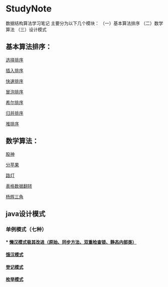 # StudyNote
数据结构算法学习笔记
主要分为以下几个模块：
（一）基本算法排序
（二）数学算法
（三）设计模式

## 基本算法排序：

[选择排序](https://github.com/GaryKingx/StudyNote/blob/master/src/main/java/sort/ChooseSort.java)

[插入排序](https://github.com/GaryKingx/StudyNote/blob/master/src/main/java/sort/InsertSort.java)

[快速排序](https://github.com/GaryKingx/StudyNote/blob/master/src/main/java/sort/QuickSort.java)

[冒泡排序](https://github.com/GaryKingx/StudyNote/blob/master/src/main/java/sort/BubbleSort.java)

[希尔排序](https://github.com/GaryKingx/StudyNote/blob/master/src/main/java/sort/ShellSort.java)

[归并排序](https://github.com/GaryKingx/StudyNote/blob/master/src/main/java/sort/MergeSort.java)

[堆排序](https://github.com/GaryKingx/StudyNote/blob/master/src/main/java/sort/HeapSort.java)


## 数学算法：

[股神](https://github.com/GaryKingx/StudyNote/blob/master/src/main/java/algorithms/GodOfStock.java)

[分苹果](https://github.com/GaryKingx/StudyNote/blob/master/src/main/java/algorithms/BareShare.java)

[路灯](https://github.com/GaryKingx/StudyNote/blob/master/src/main/java/algorithms/RoadLight.java)

[表格数据翻转](https://github.com/GaryKingx/StudyNote/blob/master/src/main/java/algorithms/BareShare.java)

[杨辉三角](https://github.com/GaryKingx/StudyNote/blob/master/src/main/java/algorithms/YhTrangle.java)

## java设计模式

### 单例模式（七种）
#### * [懒汉模式极其改进（原始、同步方法、双重检查锁、静态内部类）](https://github.com/GaryKingx/StudyNote/blob/master/src/main/java/singleton/LazyManModel.java)
#### [饿汉模式](https://github.com/GaryKingx/StudyNote/blob/master/src/main/java/singleton/HungryManModel.java)
#### [登记模式](https://github.com/GaryKingx/StudyNote/blob/master/src/main/java/singleton/RegisterModel.java)
#### [枚举模式](https://github.com/GaryKingx/StudyNote/blob/master/src/main/java/singleton/EnumModel.java)
